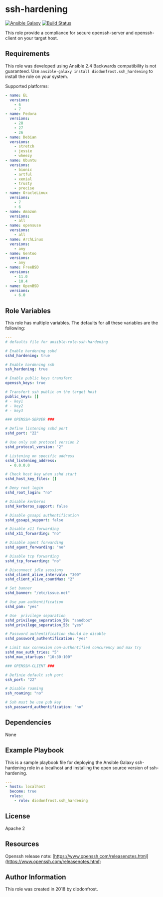 # ssh-hardening

[![Ansible Galaxy](https://img.shields.io/badge/galaxy-diodonfrost.ssh_hardening-660198.svg)](https://galaxy.ansible.com/diodonfrost/ssh_hardening)
[![Build Status](https://travis-ci.org/diodonfrost/ansible-role-ssh-hardening.svg?branch=master)](https://travis-ci.org/diodonfrost/ansible-role-ssh-hardening)

This role provide a compliance for secure openssh-server and openssh-client on your target host.

## Requirements

This role was developed using Ansible 2.4 Backwards compatibility is not guaranteed.
Use `ansible-galaxy install diodonfrost.ssh_hardening` to install the role on your system.

Supported platforms:

```yaml
- name: EL
  versions:
    - 6
    - 7
- name: Fedora
  versions:
    - 28
    - 27
    - 26
- name: Debian
  versions:
    - stretch
    - jessie
    - wheezy
- name: Ubuntu
  versions:
    - bionic
    - artful
    - xenial
    - trusty
    - precise
- name: OracleLinux
  versions:
    - 7
    - 6
- name: Amazon
  versions:
    - all
- name: opensuse
  versions:
    - all
- name: ArchLinux
  versions:
    - any
- name: Gentoo
  versions:
    - any
- name: FreeBSD
  versions:
    - 11.0
    - 10.4
- name: OpenBSD
  versions:
    - 6.0
```

## Role Variables

This role has multiple variables. The defaults for all these variables are the following:

```yaml
---
# defaults file for ansible-role-ssh-hardening

# Enable hardening sshd
sshd_hardening: true

# Enable hardening ssh
ssh_hardening: true

# Enable public keys transfert
openssh_keys: true

# Transfert ssh public on the target host
public_keys: []
# - key1
# - key2
# - key3

### OPENSSH-SERVER ###

# Define listening sshd port
sshd_port: "22"

# Use only ssh protocol version 2
sshd_protocol_version: "2"

# Listening on specific address
sshd_listening_address:
  - 0.0.0.0

# Check host key when sshd start
sshd_host_key_files: []

# Deny root login
sshd_root_login: "no"

# Disable kerberos
sshd_kerberos_support: false

# Disable gssapi authentification
sshd_gssapi_support: false

# Disable x11 forwarding
sshd_x11_forwarding: "no"

# Disable agent forwarding
sshd_agent_forwarding: "no"

# Disable tcp forwarding
sshd_tcp_forwarding: "no"

# Disconnect idle sessions
sshd_client_alive_intervale: "300"
sshd_client_alive_countMax: "2"

# Set banner
sshd_banner: "/etc/issue.net"

# Use pam authentification
sshd_pam: "yes"

# Use  privilege separation
sshd_privilege_separation_59: "sandbox"
sshd_privilege_separation_53: "yes"

# Password authentification should be disable
sshd_password_authentification: "yes"

# Limit max connexion non-authentified concurency and max try
sshd_max_auth_tries: "5"
sshd_max_startups: "10:30:100"

### OPENSSH-CLIENT ###

# Definie default ssh port
ssh_port: "22"

# Disable roaming
ssh_roaming: "no"

# Ssh must be use pub key
ssh_password_authentification: "no"
```

## Dependencies

None

## Example Playbook

This is a sample playbook file for deploying the Ansible Galaxy ssh-hardening role in a localhost and installing the open source version of ssh-hardening.

```yaml
---
- hosts: localhost
  become: true
  roles:
    - role: diodonfrost.ssh_hardening
```


## License

Apache 2

## Resources

Openssh release note: [https://www.openssh.com/releasenotes.html](https://www.openssh.com/releasenotes.html)

## Author Information

This role was created in 2018 by diodonfrost.
